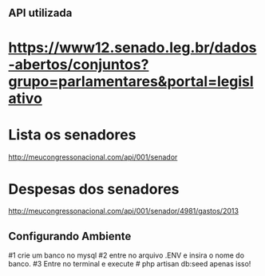 ## API utilizada 

# https://www12.senado.leg.br/dados-abertos/conjuntos?grupo=parlamentares&portal=legislativo

# Lista os senadores 
http://meucongressonacional.com/api/001/senador
# Despesas dos senadores 
http://meucongressonacional.com/api/001/senador/4981/gastos/2013

## Configurando Ambiente
#1 crie um banco no mysql
#2 entre no arquivo .ENV e insira o nome do banco.
#3 Entre no terminal e execute # php artisan db:seed
apenas isso!

